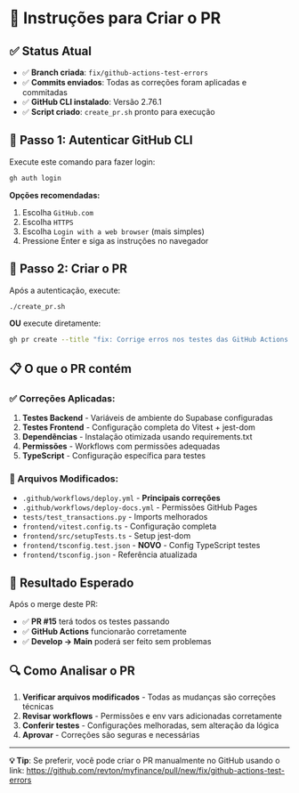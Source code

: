 # 🚀 Instruções para Criar o PR

## ✅ Status Atual

- ✅ **Branch criada**: `fix/github-actions-test-errors`
- ✅ **Commits enviados**: Todas as correções foram aplicadas e commitadas
- ✅ **GitHub CLI instalado**: Versão 2.76.1
- ✅ **Script criado**: `create_pr.sh` pronto para execução

## 🔐 Passo 1: Autenticar GitHub CLI

Execute este comando para fazer login:

```bash
gh auth login
```

**Opções recomendadas:**
1. Escolha `GitHub.com`
2. Escolha `HTTPS`
3. Escolha `Login with a web browser` (mais simples)
4. Pressione Enter e siga as instruções no navegador

## 🎯 Passo 2: Criar o PR

Após a autenticação, execute:

```bash
./create_pr.sh
```

**OU** execute diretamente:

```bash
gh pr create --title "fix: Corrige erros nos testes das GitHub Actions do PR #15" --base develop --head fix/github-actions-test-errors --body-file GITHUB_ACTIONS_FIX_SUMMARY.md
```

## 📋 O que o PR contém

### ✅ Correções Aplicadas:

1. **Testes Backend** - Variáveis de ambiente do Supabase configuradas
2. **Testes Frontend** - Configuração completa do Vitest + jest-dom
3. **Dependências** - Instalação otimizada usando requirements.txt
4. **Permissões** - Workflows com permissões adequadas
5. **TypeScript** - Configuração específica para testes

### 📁 Arquivos Modificados:

- `.github/workflows/deploy.yml` - **Principais correções**
- `.github/workflows/deploy-docs.yml` - Permissões GitHub Pages
- `tests/test_transactions.py` - Imports melhorados
- `frontend/vitest.config.ts` - Configuração completa
- `frontend/src/setupTests.ts` - Setup jest-dom
- `frontend/tsconfig.test.json` - **NOVO** - Config TypeScript testes
- `frontend/tsconfig.json` - Referência atualizada

## 🎯 Resultado Esperado

Após o merge deste PR:
- ✅ **PR #15** terá todos os testes passando
- ✅ **GitHub Actions** funcionarão corretamente
- ✅ **Develop → Main** poderá ser feito sem problemas

## 🔍 Como Analisar o PR

1. **Verificar arquivos modificados** - Todas as mudanças são correções técnicas
2. **Revisar workflows** - Permissões e env vars adicionadas corretamente
3. **Conferir testes** - Configurações melhoradas, sem alteração da lógica
4. **Aprovar** - Correções são seguras e necessárias

---

**💡 Tip**: Se preferir, você pode criar o PR manualmente no GitHub usando o link:
https://github.com/revton/myfinance/pull/new/fix/github-actions-test-errors